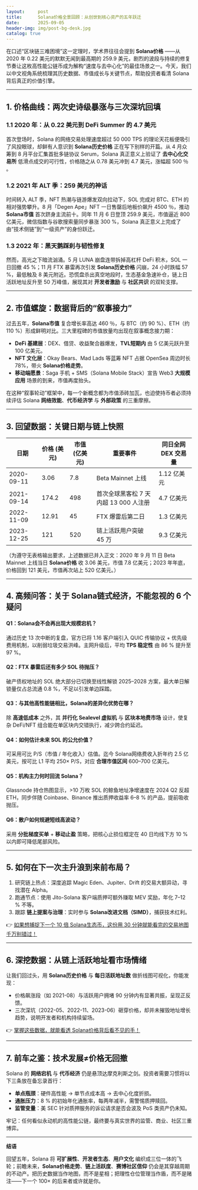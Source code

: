 ```yaml
---
layout:     post
title:      Solana价格全景回顾：从创世到核心资产的五年跃迁
date:       2025-09-05
header-img: img/post-bg-desk.jpg
catalog: true
---
```


在口述“区块链三难困境”这一定理时，学术界往往会提到 **Solana价格** ——从 2020 年 0.22 美元的默默无闻到最高期的 259.9 美元，剧烈的波段与持续的修复节奏让这枚高性能公链币成为解构“速度与去中心化”的最佳场景之一。今天，我们以中文视角系统梳理其历史数据、市值成长与关键节点，帮助投资者看清 Solana 背后真正的价值引擎。

---

## 1. 价格曲线：两次史诗级暴涨与三次深坑回填

### 1.1 2020 年：从 0.22 美元到 DeFi Summer 的 4.7 美元

首次登场时，Solana 的网络交易处理速度超过 50 000 TPS 的理论天花板便吸引了风投眼球，却鲜有人意识到 **Solana历史价格** 正在写下别样的开篇。从 4 月众筹到 8 月平台汇集首批多链协议 Serum，Solana 真正意义上验证了 **去中心化交易所** 低滑点成交的可行性，价格随之从 0.78 美元冲到 4.7 美元，涨幅超 500 ％ 。

### 1.2 2021 年 ALT 季：259 美元的神话

时间转入 ALT 季，NFT 热潮与链游爆发双向拉动下，SOL 完成对 BTC、ETH 的相对强势攀升。8 月「Degen Ape」NFT 一日售罄后地板价飙升 4500 ％，推动 **Solana市值** 首次跻身主流前十。同年 11 月 6 日登顶 259.9 美元，市值逼近 800 亿美元，微信指数与谷歌搜索量同步暴涨 300 %，Solana 真正意义上完成了由“技术侧链”到“一级资产”的身份跃迁。

### 1.3 2022 年：黑天鹅踩刹与韧性修复

然而，高光之下暗流汹涌。5 月 LUNA 崩盘连带拆掉高杠杆 DeFi 积木，SOL 一日回撤 45 %；11 月 FTX 暴雷再次引发 **Solana历史价格** 闪崩，24 小时跌幅 57 %，最低触及 8 美元附近。恐慌盘杀出真空地段时，生态基金急速补仓，链上日活跃地址反升至 50 万峰值，展现其对 **开发者激励** 与 **社区共识** 的双轮支撑。

---

## 2. 市值螺旋：数据背后的“叙事接力”

过去五年，**Solana市值** 复合增长率高达 460 ％，与 BTC（约 90 %）、ETH（约 110 %）形成鲜明对比。三大里程碑的市值放量均出现在叙事概念接力期：

- **DeFi 基建层**：DEX、借贷、收益聚合器爆发，**TVL短期内** 由 5 亿美元跃升至 100 亿美元。
- **NFT 文化层**：Okay Bears、Mad Lads 等蓝筹 NFT 占据 OpenSea 周边时长 78%，带火 **Solana价格走势**。
- **移动端愿景**：Saga 手机 + SMS（Solana Mobile Stack）宣告 Web3 **大规模应用** 场景的到来，市值再度抬头。

在这种“叙事轮动”框架中，每一个新概念都为市值添砖加瓦，也迫使持币者必须持续评估 Solana **网络效能**、**代币经济学** 与 **外部政策** 的三重摩擦。

---

## 3. 回望数据：关键日期与链上快照

| 日期 | 价格 (美元) | 市值 (亿美元) | 重要事件 | 同日全网 DEX 交易量 |
|---|---|---|---|---|
| 2020-09-11 | 3.06 | 7.8 | Beta Mainnet 上线 | 1.12 亿美元 |
| 2021-09-14 | 174.2 | 498 | 首次全球黑客松 7 天内超 13 000 人注册 | 4.7 亿美元 |
| 2022-11-09 | 12.91 | 45 | FTX 爆雷后第二日 | 1.3 亿美元 |
| 2023-12-25 | 121 | 520 | 链上活跃用户突破 45 万 | 9.3 亿美元 |

（为遵守无表格输出要求，上述数据已并入正文：2020 年 9 月 11 日 Beta Mainnet 上线当日 **Solana价格** 收 3.06 美元，市值 7.8 亿美元；2023 年年底，价格回到 121 美元，市值再次站上 520 亿美元。）

---

## 4. 高频问答：关于 Solana链式经济，不能忽视的 6 个疑问

#### Q1：Solana会不会再出现大规模宕机？
通过历史 13 次中断的复盘，官方已将 1.16 客户端引入 QUIC 传输协议 + 优先级费用机制，以削弱垃圾交易洪峰。主网升级后，平均 **TPS 稳定性** 由 86 % 提升至 97 %。

#### Q2：FTX 暴雷后还有多少 SOL 待抛压？
破产债权地址的 SOL 绝大部分已切换至线性解锁 2025–2028 方案，最大单日解锁量仅占总流通 0.8 %，不足以引发单边踩踏。

#### Q3：与其他高性能链相比，Solana的差异化优势在哪？
除 **高速低成本** 之外，其 **并行化 Sealevel 虚拟机** 与 **区块本地费市场** 设计，使复杂 DeFi/NFT 组合能在单区块内交错执行，减少跨合约延迟。

#### Q4：如何估计未来 SOL 的公允价值？
可采用可比 P/S（市值 / 年化收入）估值。迄今 Solana网络费收入折年约 2.5 亿美元，按可比 L1 平均 250× P/S，对应 **合理市值区间** 600–700 亿美元。

#### Q5：机构主力何时回流 Solana？
Glassnode 持仓热图显示，>10 万枚 SOL 的鲸鱼地址净增速度在 2024 Q2 反超 ETH，同步伴随 Coinbase、Binance 推出质押收益率 6–8 % 的产品，提前吸收抛压。

#### Q6：散户如何规避短线高波动？
采用 **分批梯度买单** + **移动止盈** 策略，把核心止损位框定在 40 日均线下方 10 % 以内即可降低尾部风险。

---

## 5. 如何在下一次主升浪到来前布局？

1. 研究链上热点：深度追踪 Magic Eden、Jupiter、Drift 的交易大额异动，寻找潜在 Alpha。
2. 跑通节点：使用 Jito-Solana 客户端质押可额外赚取 MEV 奖励，年化 7–12 % 不等。
3. 跟踪 **链上提案与治理**：实时参与 **Solana改进文档（SIMD）**，捕获技术红利。

👉 [如果想捕捉下一个 10 倍 Solana生态币，这份用 30 分钟就能看完的交易地图千万别错过！](https://okxdog.com/)

---

## 6. 深挖数据：从链上活跃地址看市场情绪

让我们回过头，用 **Solana历史价格** 与 **每日活跃地址数** 做折线图可视化，你能发现：

- 价格飙涨段（如 2021-08）与活跃用户拥堵 90 分钟内有显著共振，呈现正反馈。
- 三次深坑（2022-05、2022-11、2023-06）砸穿价格，却并未摧毁地址增长趋势，说明开发者和机构持续留场。

👉 [掌握这些数据，就能看透 Solana价格背后看不见的手！](https://okxdog.com/)

---

## 7. 前车之鉴：技术发展≠价格无回撤

Solana 的 **网络宕机** 与 **代币经济** 仍是悬顶达摩克利斯之剑。投资者需要习惯将以下三条放在备忘录首行：

- **单点瓶颈**：硬件高性能 → 单节点成本高 → 去中心化度折损。
- **通胀压力**：8 % 的初始年化通胀率，每两年减半，需警惕质押赎回。
- **监管变量**：美 SEC 针对质押服务的诉讼请求是否会波及 PoS 类资产仍未知。

牢记：任何看似永动机的高性能公链，最终要与真实世界的监管、商业、社区三重博弈。

---

**结语**

回望五年，Solana 将 **可扩展性**、**开发者生态**、**用户文化** 编织成三位一体的飞轮；前瞻未来，**Solana价格走势**、**链上活跃度**、**赛博社区信仰** 仍会是其穿越周期的不动产。把历史数据当作地图，而不是星相；把理性仓位管理当作盾，而不是赌注——下一个 100× 的后来者或许就是你。